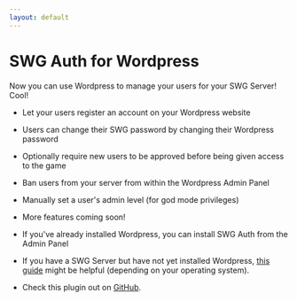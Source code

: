 ```yaml
---
layout: default
---
```


# SWG Auth for Wordpress

Now you can use Wordpress to manage your users for your SWG Server! Cool!

* Let your users register an account on your Wordpress website
* Users can change their SWG password by changing their Wordpress password
* Optionally require new users to be approved before being given access to the game
* Ban users from your server from within the Wordpress Admin Panel
* Manually set a user's admin level (for god mode privileges)
* More features coming soon!

* If you've already installed Wordpress, you can install SWG Auth from the Admin Panel
* If you have a SWG Server but have not yet installed Wordpress, [this guide](./web.html) might be helpful (depending on your operating system).

* Check this plugin out on [GitHub](https://github.com/tekaohswg/swg-auth-wordpress).
